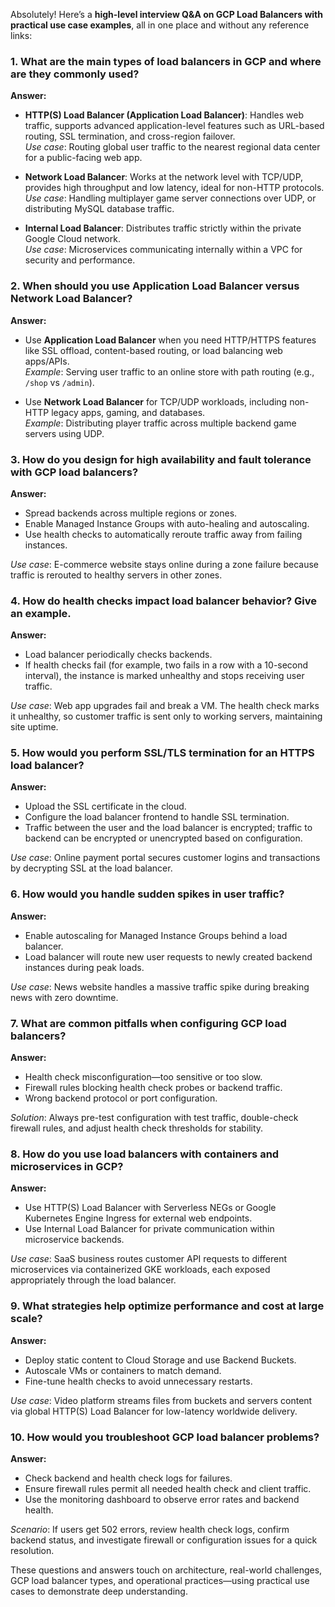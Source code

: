 Absolutely! Here’s a **high-level interview Q&A on GCP Load Balancers with practical use case examples**, all in one place and without any reference links:

### 1. What are the main types of load balancers in GCP and where are they commonly used?

**Answer:**  
- **HTTP(S) Load Balancer (Application Load Balancer)**: Handles web traffic, supports advanced application-level features such as URL-based routing, SSL termination, and cross-region failover.  
  *Use case*: Routing global user traffic to the nearest regional data center for a public-facing web app.

- **Network Load Balancer**: Works at the network level with TCP/UDP, provides high throughput and low latency, ideal for non-HTTP protocols.  
  *Use case*: Handling multiplayer game server connections over UDP, or distributing MySQL database traffic.

- **Internal Load Balancer**: Distributes traffic strictly within the private Google Cloud network.  
  *Use case*: Microservices communicating internally within a VPC for security and performance.

### 2. When should you use Application Load Balancer versus Network Load Balancer?

**Answer:**  
- Use **Application Load Balancer** when you need HTTP/HTTPS features like SSL offload, content-based routing, or load balancing web apps/APIs.  
  *Example*: Serving user traffic to an online store with path routing (e.g., `/shop` vs `/admin`).

- Use **Network Load Balancer** for TCP/UDP workloads, including non-HTTP legacy apps, gaming, and databases.  
  *Example*: Distributing player traffic across multiple backend game servers using UDP.

### 3. How do you design for high availability and fault tolerance with GCP load balancers?

**Answer:**  
- Spread backends across multiple regions or zones.
- Enable Managed Instance Groups with auto-healing and autoscaling.
- Use health checks to automatically reroute traffic away from failing instances.
  
*Use case*: E-commerce website stays online during a zone failure because traffic is rerouted to healthy servers in other zones.

### 4. How do health checks impact load balancer behavior? Give an example.

**Answer:**  
- Load balancer periodically checks backends.
- If health checks fail (for example, two fails in a row with a 10-second interval), the instance is marked unhealthy and stops receiving user traffic.
  
*Use case*: Web app upgrades fail and break a VM. The health check marks it unhealthy, so customer traffic is sent only to working servers, maintaining site uptime.

### 5. How would you perform SSL/TLS termination for an HTTPS load balancer?

**Answer:**  
- Upload the SSL certificate in the cloud.
- Configure the load balancer frontend to handle SSL termination.
- Traffic between the user and the load balancer is encrypted; traffic to backend can be encrypted or unencrypted based on configuration.
  
*Use case*: Online payment portal secures customer logins and transactions by decrypting SSL at the load balancer.

### 6. How would you handle sudden spikes in user traffic?

**Answer:**  
- Enable autoscaling for Managed Instance Groups behind a load balancer.
- Load balancer will route new user requests to newly created backend instances during peak loads.
  
*Use case*: News website handles a massive traffic spike during breaking news with zero downtime.

### 7. What are common pitfalls when configuring GCP load balancers?

**Answer:**  
- Health check misconfiguration—too sensitive or too slow.
- Firewall rules blocking health check probes or backend traffic.
- Wrong backend protocol or port configuration.
  
*Solution*: Always pre-test configuration with test traffic, double-check firewall rules, and adjust health check thresholds for stability.

### 8. How do you use load balancers with containers and microservices in GCP?

**Answer:**  
- Use HTTP(S) Load Balancer with Serverless NEGs or Google Kubernetes Engine Ingress for external web endpoints.
- Use Internal Load Balancer for private communication within microservice backends.

*Use case*: SaaS business routes customer API requests to different microservices via containerized GKE workloads, each exposed appropriately through the load balancer.

### 9. What strategies help optimize performance and cost at large scale?

**Answer:**  
- Deploy static content to Cloud Storage and use Backend Buckets.
- Autoscale VMs or containers to match demand.
- Fine-tune health checks to avoid unnecessary restarts.

*Use case*: Video platform streams files from buckets and servers content via global HTTP(S) Load Balancer for low-latency worldwide delivery.

### 10. How would you troubleshoot GCP load balancer problems?

**Answer:**  
- Check backend and health check logs for failures.
- Ensure firewall rules permit all needed health check and client traffic.
- Use the monitoring dashboard to observe error rates and backend health.
  
*Scenario*: If users get 502 errors, review health check logs, confirm backend status, and investigate firewall or configuration issues for a quick resolution.

These questions and answers touch on architecture, real-world challenges, GCP load balancer types, and operational practices—using practical use cases to demonstrate deep understanding.
